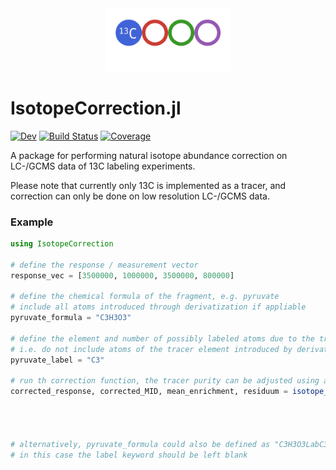 <div align="center">
    <img src="docs/src/assets/logo_text_dark.svg?maxAge=0" width="40%">
</div>

# IsotopeCorrection.jl

[![Dev](https://img.shields.io/badge/docs-dev-blue.svg)](https://vm-vh.github.io/IsotopeCorrection.jl/dev/)
[![Build Status](https://github.com/vm-vh/IsotopeCorrection.jl/actions/workflows/CI.yml/badge.svg?branch=main)](https://github.com/vm-vh/IsotopeCorrection.jl/actions/workflows/CI.yml?query=branch%3Amain)
[![Coverage](https://codecov.io/gh/vm-vh/IsotopeCorrection.jl/branch/main/graph/badge.svg)](https://codecov.io/gh/vm-vh/IsotopeCorrection.jl)

A package for performing natural isotope abundance correction on LC-/GCMS data of 13C labeling experiments.

Please note that currently only 13C is implemented as a tracer, and correction can only be done on low resolution LC-/GCMS data.

### Example
```julia
using IsotopeCorrection

# define the response / measurement vector 
response_vec = [3500000, 1000000, 3500000, 800000]

# define the chemical formula of the fragment, e.g. pyruvate
# include all atoms introduced through derivatization if appliable
pyruvate_formula = "C3H3O3"

# define the element and number of possibly labeled atoms due to the tracer
# i.e. do not include atoms of the tracer element introduced by derivatization
pyruvate_label = "C3"

# run th correction function, the tracer purity can be adjusted using a keyword argument
corrected_response, corrected_MID, mean_enrichment, residuum = isotope_correction(response_vec,
                                                                                  pyruvate_formula,
                                                                                  label = pyruvate_label,
                                                                                  tracer_purity = 0.99)

# alternatively, pyruvate_formula could also be defined as "C3H3O3LabC3" for compatibility with existing libraries
# in this case the label keyword should be left blank
```
